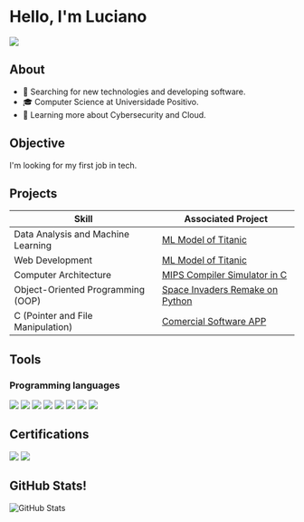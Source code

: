 # Hello, I'm Luciano
<a href="https://linkedin.com"><img src="https://img.shields.io/badge/-LinkedIn-0072b1?&style=for-the-badge&logo=linkedin&logoColor=white" /></a>

## About

- 🤔 Searching for new technologies and developing software.
- 🎓 Computer Science at Universidade Positivo.
- 🌱 Learning more about Cybersecurity and Cloud.

## Objective

I'm looking for my first job in tech.

## Projects

| Skill                                         | Associated Project         |
|-----------------------------------------------|----------------------------|
| Data Analysis and Machine Learning            | <a href="https://github.com/Lucianoottor/Titanic_ML_Model">ML Model of Titanic</a>|
| Web Development                               | <a href="https://github.com/Lucianoottor/trabalho_desenvolvimento_web">ML Model of Titanic</a>|
| Computer Architecture                         | <a href="https://github.com/Lucianoottor/Simulador-Processador-Mips">MIPS Compiler Simulator in C</a>|
| Object-Oriented Programming (OOP)             | <a href="https://github.com/Lucianoottor/space_invaders">Space Invaders Remake on Python</a>|
| C (Pointer and File Manipulation)             | <a href="https://github.com/Lucianoottor/APP-Software-Comercial">Comercial Software APP</a>|

## Tools

### Programming languages
<div>
    <img src = "https://img.shields.io/badge/Python-3776AB?style=for-the-badge&logo=python&logoColor=white" />
    <img src="https://img.shields.io/badge/JavaScript-F7DF1E?style=for-the-badge&logo=javascript&logoColor=black" />
    <img src="https://img.shields.io/badge/C-00599C?style=for-the-badge&logo=c&logoColor=white" />
    <img src="https://img.shields.io/badge/Java-ED8B00?style=for-the-badge&logo=java&logoColor=white" />
    <img src="https://img.shields.io/badge/Flutter-02569B?style=for-the-badge&logo=flutter&logoColor=white" />
    <img src="https://img.shields.io/badge/MySQL-00000F?style=for-the-badge&logo=mysql&logoColor=white" />
    <img src="https://img.shields.io/badge/HTML5-E34F26?style=for-the-badge&logo=html5&logoColor=white" />
    <img src="https://img.shields.io/badge/CSS3-1572B6?style=for-the-badge&logo=css3&logoColor=white" />
</div>

## Certifications
<div>
<img src="https://img.shields.io/badge/Microsoft-AZ--900-blue?style=for-the-badge&logo=microsoft&logoColor=white" />
<img src="https://img.shields.io/badge/Cisco-Ethical%20Hacker-3B444B?style=for-the-badge&logo=cisco&logoColor=white" />
</div>

## GitHub Stats!
![GitHub Stats](https://github-readme-stats.vercel.app/api?username=Lucianoottor&show_icons=true&theme=radical)

